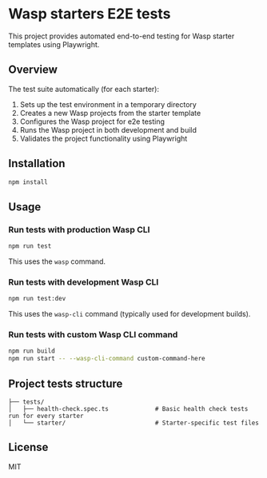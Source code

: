 # Wasp starters E2E tests

This project provides automated end-to-end testing for Wasp starter templates using Playwright.

## Overview

The test suite automatically (for each starter):

1. Sets up the test environment in a temporary directory
2. Creates a new Wasp projects from the starter template
3. Configures the Wasp project for e2e testing
4. Runs the Wasp project in both development and build
5. Validates the project functionality using Playwright

## Installation

```bash
npm install
```

## Usage

### Run tests with production Wasp CLI

```bash
npm run test
```

This uses the `wasp` command.

### Run tests with development Wasp CLI

```bash
npm run test:dev
```

This uses the `wasp-cli` command (typically used for development builds).

### Run tests with custom Wasp CLI command

```bash
npm run build
npm run start -- --wasp-cli-command custom-command-here
```

## Project tests structure

```
├── tests/
│   ├── health-check.spec.ts             # Basic health check tests run for every starter
│   └── starter/                         # Starter-specific test files
```

## License

MIT
